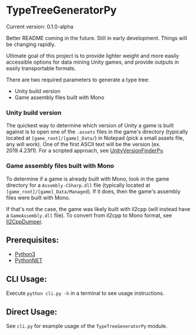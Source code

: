 # TypeTreeGeneratorPy
Current version: 0.1.0-alpha

Better README coming in the future. Still in early development. Things will be changing rapidly.

Ultimate goal of this project is to provide lighter weight and more easily accessible options for data mining Unity games, and provide outputs in easily transportable formats.

There are two required parameters to generate a type tree:
- Unity build version
- Game assembly files built with Mono

### Unity build version
The quickest way to determine which version of Unity a game is built against is to open one of the `.assets` files in the game's directory (typically located at `[game_root]/[game]_Data/`) in Notepad (pick a small assets file, any will work). One of the first ASCII text will be the version (ex. 2019.4.23f1). For a scripted approach, see [UnityVersionFinderPy](https://github.com/jrobinson3k1/UnityVersionFinderPy).

### Game assembly files built with Mono
To determine if a game is already built with Mono, look in the game directory for a `Assembly-CSharp.dll` file (typically located at `[game_root]/[game]_Data/Managed`). If it does, then the game's assembly files were built with Mono.

If that's not the case, the game was likely built with il2cpp (will instead have a `GameAssembly.dll` file). To convert from il2cpp to Mono format, see [Il2CppDumper](https://github.com/Perfare/Il2CppDumper).

## Prerequisites:
- [Python3](https://www.python.org/downloads/)
- [PythonNET](https://github.com/pythonnet/pythonnet)

## CLI Usage:
Execute `python cli.py -h` in a terminal to see usage instructions.

## Direct Usage:
See `cli.py` for example usage of the `TypeTreeGeneratorPy` module.
